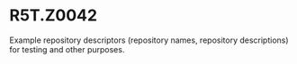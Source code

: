 # R5T.Z0042
Example repository descriptors (repository names, repository descriptions) for testing and other purposes.